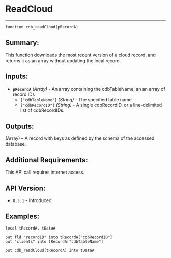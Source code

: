 # ReadCloud
---
```
function cdb_readCloud(pRecordA)
```
## Summary:
This function downloads the most recent version of a cloud record, and returns it as an array without updating the local record.

## Inputs:
* **`pRecordA`** *(Array)* - An array containing the cdbTableName, an an array of record IDs
    * `["cdbTableName"]` *(String)* - The specified table name
    * `["cdbRecordID"]` *(String)* - A single cdbRecordID, or a line-delimited list of cdbRecordIDs.

## Outputs:
(Array) – A record with keys as defined by the schema of the accessed database.

## Additional Requirements:
This API call requires internet access.

## API Version:
* `0.3.1` - Introduced

## Examples:
```
local tRecordA, tDataA

put fld "recordID" into tRecordA["cdbRecordID"]
put "clients" into tRecordA["cdbTableName"]
    
put cdb_readCloud(tRecordA) into tDataA
```